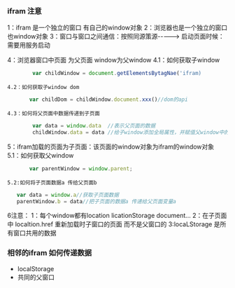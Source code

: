 ### ifram 注意
1：ifram 是一个独立的窗口 有自己的window对象
2：浏览器也是一个独立的窗口 也window对象
3：窗口与窗口之间通信：按照同源策源-----> 启动页面时候：需要用服务启动

4：浏览器窗口中页面 为父页面  window为父window
    4.1：如何获取子window
~~~js
        var childWindow = document.getElementsBytagNae('ifram)
~~~
    4.2：如何获取子window dom

 ~~~js
        var childDom = childWindow.document.xxx()//dom的api
 ~~~
        
    
    4.3：如何将父页面中数据传递到子页面
~~~js
        var data = window.data  //表示父页面的数据
        childWindow.data = data //给子window添加全局属性，并赋值父window中的数据
~~~
        

5：ifram加载的页面为子页面：该页面的window对象为ifram的window对象
    5.1：如何获取父window

 ~~~js
        var parentWindow = window.parent;
 ~~~
    5.2:如何将子页面数据a 传给父页面b

 ~~~js
    var data = window.a//获取子页面数据
    parentWindow.b = data//把子页面的数据a 传递给父页面变量a
 ~~~


6注意：
    1：每个window都有location licationStorage document...
    2：在子页面中 localtion.href 重新加载时子窗口的页面 而不是父窗口的
    3:locaLStorage 是所有窗口共用的数据


### 相邻的ifram 如何传递数据

- localStorage
- 共同的父窗口

